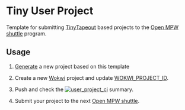 # Tiny User Project

Template for submitting [TinyTapeout](https://tinytapeout.com) based projects to the [Open MPW shuttle](https://developers.google.com/silicon) program.

## Usage

1. [Generate](https://github.com/proppy/tiny_caravel_project_example/generate) a new project based on this template

2. Create a new [Wokwi](https://wokwi.com/) project and update [WOKWI_PROJECT_ID](Makefile#L227).

3. Push and check the [![user_project_ci](https://github.com/proppy/tiny_caravel_user_project/actions/workflows/user_project_ci.yml/badge.svg)](https://github.com/proppy/tiny_caravel_user_project/actions/workflows/user_project_ci.yml) summary.

4. Submit your project to the next [Open MPW shuttle](https://efabless.com/open_shuttle_program).
